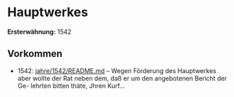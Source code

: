 # Hauptwerkes

**Ersterwähnung:** 1542

## Vorkommen
- 1542: [jahre/1542/README.md](../jahre/1542/README.md) – Wegen Förderung des Hauptwerkes aber wollte der Rat
neben dem, daß er um den angebotenen Bericht der Ge-
lehrten bitten thäte, Jhren Kurf...
